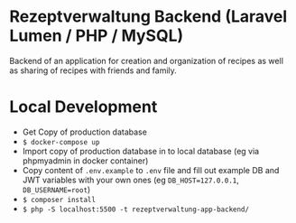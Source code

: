 # Rezeptverwaltung Backend (Laravel Lumen / PHP / MySQL)
Backend of an application for creation and organization of recipes as well as sharing of recipes with friends and family. 

# Local Development
- Get Copy of production database
- `$ docker-compose up`
- Import copy of production database in to local database (eg via phpmyadmin in docker container)
- Copy content of `.env.example` to `.env` file and fill out example DB and JWT variables with your own ones (eg `DB_HOST=127.0.0.1`, `DB_USERNAME=root`)
- `$ composer install`
- `$ php -S localhost:5500 -t rezeptverwaltung-app-backend/`
